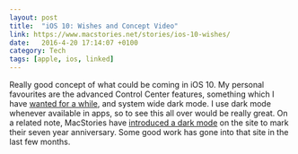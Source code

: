 ```yaml
---
layout: post
title:  "iOS 10: Wishes and Concept Video"
link: https://www.macstories.net/stories/ios-10-wishes/
date:   2016-4-20 17:14:07 +0100
category: Tech
tags: [apple, ios, linked]
---
```


Really good concept of what could be coming in iOS 10. My personal favourites are the advanced Control Center features, something which I have [wanted for a while][colmioctrlcent], and system wide dark mode. I use dark mode whenever available in apps, so to see this all over would be really great. On a related note, MacStories have [introduced a dark mode][msdark] on the site to mark their seven year anniversary. Some good work has gone into that site in the last few months.

[colmioctrlcent]:http://www.colm.io/2016/01/28/the-case-against-control-center
[msdark]:https://www.macstories.net/news/introducing-macstories-dark-theme-and-telegram-channel/